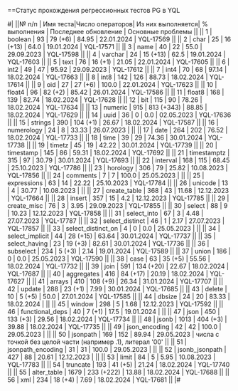 ==Статус прохождения регрессионных тестов PG в YQL

#|
||№ п/п | Имя теста|Число операторов| Из них выполняется| % выполнения | Последнее обновление | Основные проблемы ||
|| 1 | boolean | 93 | 79 (+6) | 84.95 | 22.01.2024 | YQL-17569 ||
|| 2 | char | 25 | 16 (+13) | 64.0 | 19.01.2024 | YQL-17571 ||
|| 3 | name | 40 | 22 | 55.0 | 29.09.2023 | YQL-17598 ||
|| 4 | varchar | 24 | 15 (+13) | 62.5 | 19.01.2024 | YQL-17603 ||
|| 5 | text | 76 | 16 (+1) | 21.05 | 22.01.2024 | YQL-17605 ||
|| 6 | int2 | 49 | 47 | 95.92 | 29.09.2023 | YQL-17612 ||
|| 7 | int4 | 70 | 68 | 97.14 | 18.02.2024 | YQL-17663 ||
|| 8 | int8 | 142 | 126 | 88.73 | 18.02.2024 | YQL-17614 ||
|| 9 | oid | 27 | 27 (+6) | 100.0 | 22.01.2024 | YQL-17623 ||
|| 10 | float4 | 96 | 82 (+2) | 85.42 | 26.01.2024 | YQL-17586 ||
|| 11 | float8 | 168 | 139 | 82.74 | 18.02.2024 | YQL-17628 ||
|| 12 | bit | 115 | 90 | 78.26 | 18.02.2024 | YQL-17634 ||
|| 13 | numeric | 915 | 813 (+343) | 88.85 | 18.02.2024 | YQL-17629 ||
|| 14 | uuid | 36 | 0 | 0.0 | 02.05.2023 | YQL-17636 ||
|| 15 | strings | 390 | 104 (+1) | 26.67 | 18.02.2024 | YQL-17587 ||
|| 16 | numerology | 24 | 8 | 33.33 | 26.07.2023 |  ||
|| 17 | date | 264 | 202 | 76.52 | 18.02.2024 | YQL-17733 ||
|| 18 | time | 39 | 29 | 74.36 | 30.01.2024 | YQL-17738 ||
|| 19 | timetz | 45 | 19 | 42.22 | 30.01.2024 | YQL-17739 ||
|| 20 | timestamp | 145 | 86 | 59.31 | 18.02.2024 | YQL-17692 ||
|| 21 | timestamptz | 315 | 97 | 30.79 | 30.01.2024 | YQL-17693 ||
|| 22 | interval | 168 | 115 | 68.45 | 25.10.2023 | YQL-17786 ||
|| 23 | horology | 306 | 79 | 25.82 | 10.08.2023 | YQL-17856 ||
|| 24 | comments | 7 | 7 | 100.0 | 25.05.2023 |  ||
|| 25 | expressions | 63 | 14 | 22.22 | 25.10.2023 | YQL-17784 ||
|| 26 | unicode | 13 | 4 | 30.77 | 10.08.2023 | ||
|| 27 | create_table | 368 | 43 | 11.68 | 12.12.2023 | YQL-17664 ||
|| 28 | insert | 357 | 15 | 4.2 | 12.12.2023 | YQL-17785 ||
|| 29 | create_misc | 76 | 3 | 3.95 | 29.09.2023 | YQL-17855 ||
|| 30 | select | 88 | 9 | 10.23 | 12.12.2023 | YQL-17858 ||
|| 31 | select_into | 67 | 3 | 4.48 | 27.07.2023 | YQL-17787 ||
|| 32 | select_distinct | 46 | 1 | 2.17 | 27.07.2023 | YQL-17857 ||
|| 33 | select_distinct_on | 4 | 0 | 0.0 | 25.05.2023 | ||
|| 34 | select_implicit | 44 | 28 (+15) | 63.64 | 30.01.2024 | YQL-17737 ||
|| 35 | select_having | 23 | 19 (+3) | 82.61 | 30.01.2024 | YQL-17736 ||
|| 36 | subselect | 234 | 5 (+3) | 2.14 | 19.01.2024 | YQL-17589 ||
|| 37 | union | 186 | 0 | 0.0 | 25.05.2023 | YQL-17590 ||
|| 38 | case | 63 | 35 (+5) | 55.56 | 18.02.2024 | YQL-17732 ||
|| 39 | join | 591 | 134 (+20) | 22.67 | 18.02.2024 | YQL-17687 ||
|| 40 | aggregates | 416 | 84 (+17) | 20.19 | 18.02.2024 | YQL-17627 ||
|| 41 | arrays | 410 | 108 (+9) | 26.34 | 31.01.2024 | YQL-17707 ||
|| 42 | update | 288 | 23 (+1) | 7.99 | 30.01.2024 | YQL-17685 ||
|| 43 | delete | 10 | 5 (+5) | 50.0 | 27.01.2024 | YQL-17585 ||
|| 44 | dbsize | 24 | 20 | 83.33 | 18.02.2024 | ||
|| 45 | window | 298 | 5 | 1.68 | 12.12.2023 | YQL-17592 ||
|| 46 | functional_deps | 40 | 7 (+1) | 17.5 | 19.01.2024 | ||
|| 47 | json | 450 | 133 (+3) | 29.56 | 18.02.2024 | YQL-17734 ||
|| 48 | jsonb | 1013 | 404 (+3) | 39.88 | 18.02.2024 | YQL-17735 ||
|| 49 | json_encoding | 42 | 42 | 100.0 | 29.05.2023 | ||
|| 50 | jsonpath | 169 | 152 | 89.94 | 29.05.2023 | числа с точкой без целой части (например .1), литерал '00' ||
|| 51 | jsonpath_encoding | 31 | 31 | 100.0 | 29.05.2023 | ||
|| 52 | jsonb_jsonpath | 427 | 88 | 20.61 | 12.12.2023 | ||
|| 53 | limit | 84 | 5 | 5.95 | 10.08.2023 | YQL-17783 ||
|| 54 | truncate | 193 | 41 (+5) | 21.24 | 18.02.2024 | YQL-17740 ||
|| 55 | alter_table | 1679 | 233 (+222) | 13.88 | 18.02.2024 | YQL-17688 ||
|| 56 | xml | 234 | 18 (+4) | 7.69 | 18.02.2024 | YQL-17681 ||
|#
